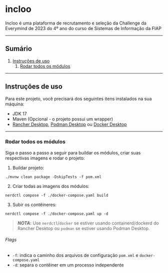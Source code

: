 # incloo

Incloo é uma plataforma de recrutamento e seleção da Challenge da Everymind de 2023 do 4º ano do curso de Sistemas de
Informação da FIAP

---

## Sumário

1. [Instruções de uso](#instruções-de-uso)
    1. [Rodar todos os módulos](#rodar-todos-os-módulos)

---

## Instruções de uso

Para este projeto, você precisará dos seguintes itens instalados na sua máquina:

- JDK 17
- Maven (Opcional - o projeto possui um wrapper)
- [Rancher Desktop](https://rancherdesktop.io/), [Podman Desktop](https://podman-desktop.io/)
  ou [Docker Desktop](https://www.docker.com/products/docker-desktop/)

---

### Rodar todos os módulos

Siga o passo a passo a seguir para buildar os módulos, criar suas respectivas imagens e rodar o projeto:

1. Buildar projeto:

```shell
./mvnw clean package -DskipTests -f pom.xml
```

2. Criar todas as imagens dos módulos:

```shell 
nerdctl compose -f ./docker-compose.yaml build
```

3. Subir os contêineres:

```shell
nerdctl compose -f ./docker-compose.yaml up -d
```

> **_NOTA_:** Use `nerdctl`/`docker` se estiver usando containerd/dockerd do Rancher Desktop ou `podman` se estiver usando
> Podman Desktop.

###### Flags

- `-f`: indica o caminho dos arquivos de configuração `pom.xml` e `docker-compose.yaml`
- `-d`: separa o contêiner em um processo independente
